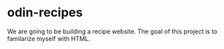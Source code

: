 # odin-recipes
We are going to be building a recipe website.
The goal of this project is to familarize myself with HTML.